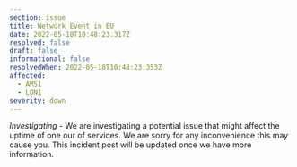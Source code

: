 ```yaml
---
section: issue
title: Network Event in EU
date: 2022-05-18T10:48:23.317Z
resolved: false
draft: false
informational: false
resolvedWhen: 2022-05-18T10:48:23.353Z
affected:
  - AMS1
  - LON1
severity: down
---
```

*Investigating* - We are investigating a potential issue that might affect the uptime of one our of services. We are sorry for any inconvenience this may cause you. This incident post will be updated once we have more information.